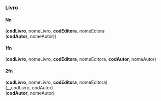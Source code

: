 ### Livro  
#### Nn  
(__codLivro__, nomeLivro, __codEditora__, nomeEdiora  
(__codAutor__, nomeAutor))  
#### 1fn
(__codLivro__, nomeLivro, __codEditora__, nomeEditora, __codAutor__, nomeAutor)
#### 2fn
(__codLivro__, nomeLivro, __codEditora__, nomeEditora)  
(__codLivro, codAutor)  
(__codAutor__, nomeAutor)  
